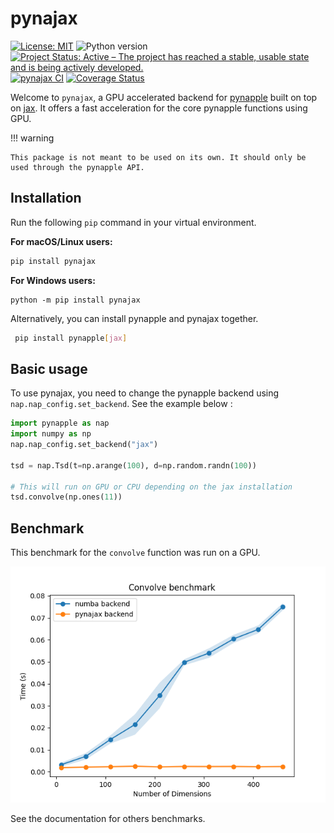 # pynajax 

[![License: MIT](https://img.shields.io/badge/License-MIT-yellow.svg)](https://github.com/pynapple-org/pynajax/blob/main/LICENSE)
![Python version](https://img.shields.io/badge/python-3.10-blue.svg)
[![Project Status: Active – The project has reached a stable, usable state and is being actively developed.](https://www.repostatus.org/badges/latest/active.svg)](https://www.repostatus.org/#active)
[![pynajax CI](https://github.com/pynapple-org/pynajax/actions/workflows/ci.yml/badge.svg)](https://github.com/pynapple-org/pynajax/actions/workflows/ci.yml)
[![Coverage Status](https://coveralls.io/repos/github/pynapple-org/pynajax/badge.svg?branch=main)](https://coveralls.io/github/pynapple-org/pynajax?branch=main)

Welcome to `pynajax`, a GPU accelerated backend for [pynapple](https://github.com/pynapple-org/pynapple) built on top on [jax](https://github.com/google/jax). It offers a fast acceleration for the core pynapple functions using GPU. 


!!! warning

    This package is not meant to be used on its own. It should only be used through the pynapple API.


## Installation
Run the following `pip` command in your virtual environment.

**For macOS/Linux users:**
 ```bash
 pip install pynajax
 ```

**For Windows users:**
 ```
 python -m pip install pynajax
 ```

Alternatively, you can install pynapple and pynajax together.

```bash
 pip install pynapple[jax]
```

## Basic usage

To use pynajax, you need to change the pynapple backend using `nap.nap_config.set_backend`. See the example below : 

```python
import pynapple as nap
import numpy as np
nap.nap_config.set_backend("jax")

tsd = nap.Tsd(t=np.arange(100), d=np.random.randn(100))

# This will run on GPU or CPU depending on the jax installation
tsd.convolve(np.ones(11)) 
```

## Benchmark

This benchmark for the `convolve` function was run on a GPU.

![benchmark_convolve](./images/convolve_benchmark.png)

See the documentation for others benchmarks.